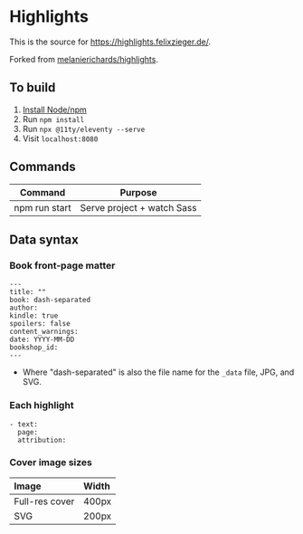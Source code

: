 # Highlights

This is the source for https://highlights.felixzieger.de/.

Forked from [melanierichards/highlights](https://github.com/melanierichards/highlights).

## To build

1. [Install Node/npm](https://nodejs.org/)
2. Run `npm install`
3. Run `npx @11ty/eleventy --serve`
4. Visit `localhost:8080`

## Commands

| Command                    | Purpose                      |
| -------------------------- | ---------------------------- |
| npm run start              | Serve project + watch Sass   |

## Data syntax

### Book front-page matter

```
---
title: ""
book: dash-separated
author:
kindle: true
spoilers: false
content_warnings:
date: YYYY-MM-DD
bookshop_id:
---
```

* Where "dash-separated" is also the file name for the `_data` file, JPG, and SVG.

### Each highlight

```
- text: 
  page: 
  attribution: 
```

### Cover image sizes

| Image          | Width |
| :------------- | :---- |
| Full-res cover | 400px |
| SVG            | 200px |
